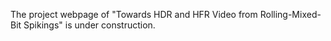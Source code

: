 The project webpage of "Towards HDR and HFR Video from Rolling-Mixed-Bit Spikings" is under construction.
